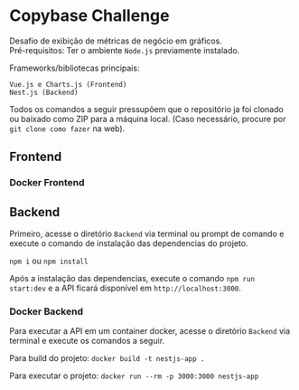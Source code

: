 # Copybase Challenge

Desafio de exibição de métricas de negócio em gráficos.  
Pré-requisitos: Ter o ambiente ```Node.js``` previamente instalado.  

Frameworks/bibliotecas principais:

```Vue.js e Charts.js (Frontend)```    
```Nest.js (Backend)```  

Todos os comandos a seguir pressupõem que o repositório ja foi clonado ou baixado como ZIP para a máquina local. (Caso necessário, procure por ```git clone como fazer``` na web).

## Frontend

### Docker Frontend

## Backend

Primeiro, acesse o diretório ```Backend``` via terminal ou prompt de comando e execute o comando de instalação das dependencias do projeto.

```npm i``` ou ```npm install```

Após a instalação das dependencias, execute o comando ```npm run start:dev``` e a API ficará disponível em ```http://localhost:3000```.

### Docker Backend

Para executar a API em um container docker, acesse o diretório ```Backend``` via terminal e execute os comandos a seguir.

Para build do projeto: ```docker build -t nestjs-app .```

Para executar o projeto: ```docker run --rm -p 3000:3000 nestjs-app```